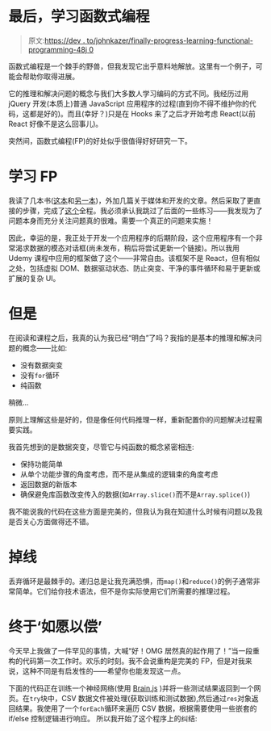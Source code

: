 # 最后，学习函数式编程

> 原文:[https://dev . to/johnkazer/finally-progress-learning-functional-programming-48j 0](https://dev.to/johnkazer/finally-progress-learning-functional-programming-48j0)

函数式编程是一个棘手的野兽，但我发现它出乎意料地解放。这里有一个例子，可能会帮助你取得进展。

它的推理和解决问题的概念与我们大多数人学习编码的方式不同。我经历过用 jQuery 开发(本质上)普通 JavaScript 应用程序的过程(直到你不得不维护你的代码，这都是好的)。而且(幸好？)只是在 Hooks 来了之后才开始考虑 React(以前 React 好像不是这么回事儿)。

突然间，函数式编程(FP)的好处似乎很值得好好研究一下。

# [](#learning-fp)学习 FP

我读了几本书([这本](https://www.goodreads.com/book/show/37482278-functional-light-javascript)和[另一本](https://github.com/MostlyAdequate/mostly-adequate-guide))，外加几篇关于媒体和开发的文章。然后采取了更直接的步骤，完成了[这个](https://www.udemy.com/functional-programming-for-beginners-with-javascript/)全程。我必须承认我跳过了后面的一些练习——我发现为了问题本身而充分关注问题真的很难。需要一个真正的问题来实施！

因此，幸运的是，我正处于开发一个应用程序的后期阶段，这个应用程序有一个非常渴求数据的模态对话框(尚未发布，稍后将尝试更新一个链接)。所以我用 Udemy 课程中应用的框架做了这个——非常自由。该框架不是 React，但有相似之处，包括虚拟 DOM、数据驱动状态、防止突变、干净的事件循环和易于更新或扩展的复杂 UI。

# [](#but)但是

在阅读和课程之后，我真的认为我已经“明白”了吗？我指的是基本的推理和解决问题的概念——比如:

*   没有数据突变
*   没有`for`循环
*   纯函数

稍微...

原则上理解这些是好的，但是像任何代码推理一样，重新配置你的问题解决过程需要实践。

我首先想到的是数据突变，尽管它与纯函数的概念紧密相连:

*   保持功能简单
*   从单个功能步骤的角度考虑，而不是从集成的逻辑束的角度考虑
*   返回数据的新版本
*   确保避免库函数改变传入的数据(如`Array.slice()`而不是`Array.splice()`)

我不能说我的代码在这些方面是完美的，但我认为我在知道什么时候有问题以及我是否关心方面做得还不错。

# [](#drop-the-loop)掉线

丢弃循环是最棘手的。递归总是让我充满恐惧，而`map()`和`reduce()`的例子通常非常简单。它们给你技术语法，但不是你实际使用它们所需要的推理过程。

# [](#finally-getting-it)终于‘如愿以偿’

今天早上我做了一件罕见的事情，大喊“好！OMG 居然真的起作用了！”当一段重构的代码第一次工作时。欢乐的时刻。我不会说重构是完美的 FP，但是对我来说，这种不同是有启发性的——希望你也能发现这一点。

下面的代码正在训练一个神经网络(使用 [Brain.js](https://github.com/BrainJS/brain.js) )并将一些测试结果返回到一个网页。在`try`块中，CSV 数据文件被处理(获取训练和测试数据),然后通过`res`对象返回结果。我使用了一个`forEach`循环来遍历 CSV 数据，根据需要使用一些嵌套的 if/else 控制逻辑进行响应。
所以我开始了这个程序上的纠结: